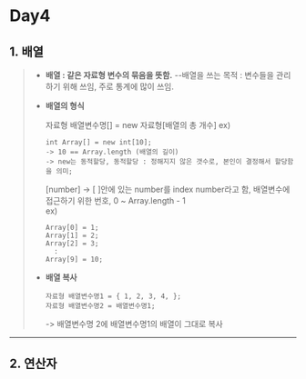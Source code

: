 Day4
====
1.&nbsp;배열
------
>  - **배열 : 같은 자료형 변수의 묶음을 뜻함.**
>   --배열을 쓰는 목적 : 변수들을 관리하기 위해 쓰임, 주로 통계에 많이 쓰임.   
>  - **배열의 형식**
>
>    자료형 배열변수명[] = new 자료형[배열의 총 개수]
>    ex)
>    ```
>    int Array[] = new int[10];  
>    -> 10 == Array.length (배열의 길이) 
>    -> new는 동적할당, 동적할당 : 정해지지 않은 갯수로, 본인이 결정해서 할당함을 의미;   
>    ```   
>    [number] -> [ ]안에 있는 number를 index number라고 함, 배열변수에 접근하기 위한 번호, 0 ~ Array.length - 1   
>    ex)
>    ```
>    Array[0] = 1;
>    Array[1] = 2;
>    Array[2] = 3;
>      :
>    Array[9] = 10;
>    ```
>    
>   * **배열 복사**   
>     ```
>     자료형 배열변수명1 = { 1, 2, 3, 4, };   
>     자료형 배열변수명2 = 배열변수명1;   
>     ```
>     -> 배열변수명 2에 배열변수명1의 배열이 그대로 복사   

--------------------------------------------------------------------------
2.&nbsp;연산자
------------------

